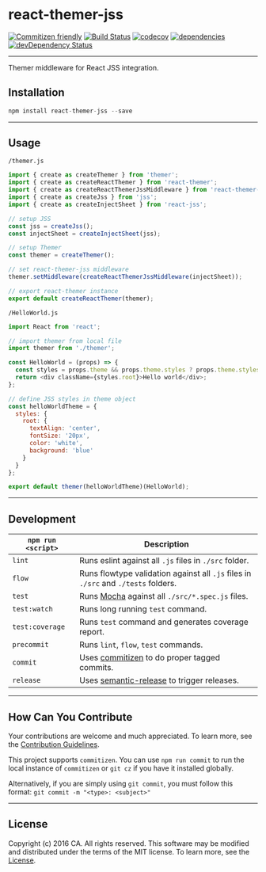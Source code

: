 # react-themer-jss
[![Commitizen friendly](https://img.shields.io/badge/commitizen-friendly-brightgreen.svg)](http://commitizen.github.io/cz-cli/)
[![Build Status](https://travis-ci.org/caapim/react-themer-jss.svg?branch=master)](https://travis-ci.org/caapim/react-themer-jss)
[![codecov](https://codecov.io/gh/caapim/react-themer-jss/branch/master/graph/badge.svg)](https://codecov.io/gh/caapim/react-themer-jss)
[![dependencies](https://david-dm.org/caapim/react-themer-jss.svg)](https://david-dm.org/caapim/react-themer-jss)
[![devDependency Status](https://david-dm.org/caapim/react-themer-jss/dev-status.svg)](https://david-dm.org/caapim/react-themer-jss#info=devDependencies)
************************************************************

Themer middleware for React JSS integration.

## Installation
```js
npm install react-themer-jss --save
```

************************************************************

## Usage
`/themer.js`
```js
import { create as createThemer } from 'themer';
import { create as createReactThemer } from 'react-themer';
import { create as createReactThemerJssMiddleware } from 'react-themer-jss';
import { create as createJss } from 'jss';
import { create as createInjectSheet } from 'react-jss';

// setup JSS
const jss = createJss();
const injectSheet = createInjectSheet(jss);

// setup Themer
const themer = createThemer();

// set react-themer-jss middleware
themer.setMiddleware(createReactThemerJssMiddleware(injectSheet));

// export react-themer instance
export default createReactThemer(themer);
```

`/HelloWorld.js`
```js
import React from 'react';

// import themer from local file
import themer from './themer';

const HelloWorld = (props) => {
  const styles = props.theme && props.theme.styles ? props.theme.styles : {};
  return <div className={styles.root}>Hello world</div>;
};

// define JSS styles in theme object
const helloWorldTheme = {
  styles: {
    root: {
      textAlign: 'center',
      fontSize: '20px',
      color: 'white',
      background: 'blue'
    }
  }
};

export default themer(helloWorldTheme)(HelloWorld);

```

************************************************************

## Development
|`npm run <script>`|Description|
|------------------|-----------|
|`lint`| Runs eslint against all `.js` files in `./src` folder.|
|`flow`| Runs flowtype validation against all `.js` files in `./src` and `./tests` folders.|
|`test`|Runs [Mocha](https://github.com/mochajs/mocha) against all `./src/*.spec.js` files.|
|`test:watch`|Runs long running `test` command.|
|`test:coverage`|Runs `test` command and generates coverage report.|
|`precommit`|Runs `lint`, `flow`, `test` commands.|
|`commit`|Uses [commitizen](https://github.com/commitizen/cz-cli) to do proper tagged commits.|
|`release`|Uses [semantic-release](https://github.com/semantic-release/semantic-release) to trigger releases.|
************************************************************

## How Can You Contribute
Your contributions are welcome and much appreciated. To learn more, see the [Contribution Guidelines](https://github.com/CAAPIM/react-themer-jss/blob/master/CONTRIBUTING.md).

This project supports `commitizen`. You can use `npm run commit` to run the local instance of `commitizen` or `git cz` if you have it installed globally.

Alternatively, if you are simply using `git commit`, you must follow this format:
`git commit -m "<type>: <subject>"`
************************************************************

## License
Copyright (c) 2016 CA. All rights reserved.
This software may be modified and distributed under the terms of the MIT license. To learn more, see the [License](https://github.com/CAAPIM/react-themer-jss/blob/master/LICENSE).
